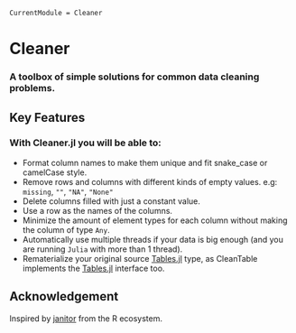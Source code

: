 ```@meta
CurrentModule = Cleaner
```

# Cleaner

### A toolbox of simple solutions for common data cleaning problems.

## Key Features
### With Cleaner.jl you will be able to:
- Format column names to make them unique and fit snake_case or camelCase style.
- Remove rows and columns with different kinds of empty values. e.g: `
missing`, `""`, `"NA"`, `"None"`
- Delete columns filled with just a constant value.
- Use a row as the names of the columns.
- Minimize the amount of element types for each column without making the column of type `Any`.
- Automatically use multiple threads if your data is big enough (and you are running `Julia` with more than 1 thread).
- Rematerialize your original source [Tables.jl](https://github.com/JuliaData/Tables.jl) type, as CleanTable implements the [Tables.jl](https://github.com/JuliaData/Tables.jl) interface too.

## Acknowledgement
Inspired by [janitor](https://github.com/sfirke/janitor) from the R ecosystem.
